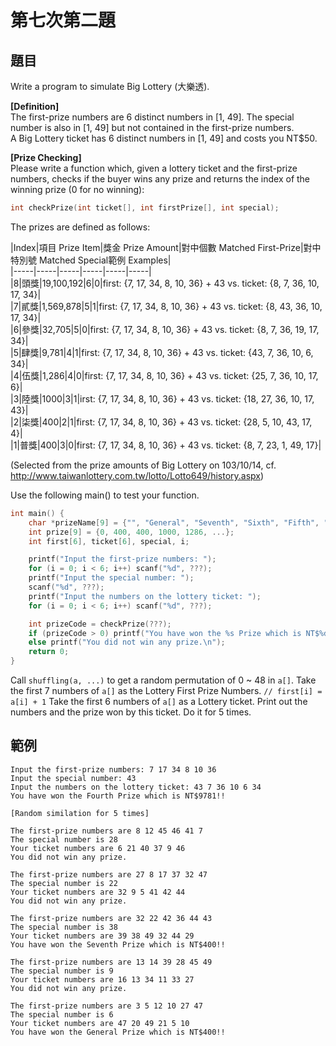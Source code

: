 # 第七次第二題
## 題目
Write a program to simulate Big Lottery (大樂透).  
  
**[Definition]**  
The first-prize numbers are 6 distinct numbers in [1, 49].
The special number is also in [1, 49] but not contained in the first-prize numbers.  
A Big Lottery ticket has 6 distinct numbers in [1, 49] and costs you NT$50.  
  
**[Prize Checking]**  
Please write a function which, given a lottery ticket and the first-prize numbers, checks if the buyer wins any prize
and returns the index of the winning prize (0 for no winning):  
```cpp
int checkPrize(int ticket[], int firstPrize[], int special);
```
The prizes are defined as follows:  

|Index|項目  Prize Item|獎金  Prize Amount|對中個數  Matched First-Prize|對中特別號  Matched Special範例  Examples|  
|-----|-----|-----|-----|-----|-----|  
|8|頭獎|19,100,192|6|0|first: {7, 17, 34, 8, 10, 36} + 43 vs. ticket: {8, 7, 36, 10, 17, 34}|  
|7|貳獎|1,569,878|5|1|first: {7, 17, 34, 8, 10, 36} + 43 vs. ticket: {8, 43, 36, 10, 17, 34}|  
|6|參獎|32,705|5|0|first: {7, 17, 34, 8, 10, 36} + 43 vs. ticket: {8, 7, 36, 19, 17, 34}|  
|5|肆獎|9,781|4|1|first: {7, 17, 34, 8, 10, 36} + 43 vs. ticket: {43, 7, 36, 10, 6, 34}|  
|4|伍獎|1,286|4|0|first: {7, 17, 34, 8, 10, 36} + 43 vs. ticket: {25, 7, 36, 10, 17, 6}|  
|3|陸獎|1000|3|1|irst: {7, 17, 34, 8, 10, 36} + 43 vs. ticket: {18, 27, 36, 10, 17, 43}|  
|2|柒獎|400|2|1|first: {7, 17, 34, 8, 10, 36} + 43 vs. ticket: {28, 5, 10, 43, 17, 4}|  
|1|普獎|400|3|0|first: {7, 17, 34, 8, 10, 36} + 43 vs. ticket: {8, 7, 23, 1, 49, 17}|  
  
(Selected from the prize amounts of Big Lottery on 103/10/14, cf. http://www.taiwanlottery.com.tw/lotto/Lotto649/history.aspx)  
  
Use the following main() to test your function.  
```cpp
int main() {
    char *prizeName[9] = {"", "General", "Seventh", "Sixth", "Fifth", "Fourth", "Third", "Second", "First"};
    int prize[9] = {0, 400, 400, 1000, 1286, ...};
    int first[6], ticket[6], special, i;

    printf("Input the first-prize numbers: ");
    for (i = 0; i < 6; i++) scanf("%d", ???);
    printf("Input the special number: ");
    scanf("%d", ???);
    printf("Input the numbers on the lottery ticket: ");
    for (i = 0; i < 6; i++) scanf("%d", ???);

    int prizeCode = checkPrize(???);
    if (prizeCode > 0) printf("You have won the %s Prize which is NT$%d!!\n", prizeName[???], prize[???]);
    else printf("You did not win any prize.\n");
    return 0;
}
```
Call `shuffling(a, ...)` to get a random permutation of 0 ~ 48 in `a[]`.
Take the first 7 numbers of `a[]` as the Lottery First Prize Numbers. `// first[i] = a[i] + 1`
Take the first 6 numbers of `a[]` as a Lottery ticket.
Print out the numbers and the prize won by this ticket.
Do it for 5 times.
## 範例
```
Input the first-prize numbers: 7 17 34 8 10 36
Input the special number: 43
Input the numbers on the lottery ticket: 43 7 36 10 6 34
You have won the Fourth Prize which is NT$9781!!

[Random similation for 5 times]

The first-prize numbers are 8 12 45 46 41 7
The special number is 28
Your ticket numbers are 6 21 40 37 9 46
You did not win any prize.

The first-prize numbers are 27 8 17 37 32 47
The special number is 22
Your ticket numbers are 32 9 5 41 42 44
You did not win any prize.

The first-prize numbers are 32 22 42 36 44 43
The special number is 38
Your ticket numbers are 39 38 49 32 44 29
You have won the Seventh Prize which is NT$400!!

The first-prize numbers are 13 14 39 28 45 49
The special number is 9
Your ticket numbers are 16 13 34 11 33 27
You did not win any prize.

The first-prize numbers are 3 5 12 10 27 47
The special number is 6
Your ticket numbers are 47 20 49 21 5 10
You have won the General Prize which is NT$400!!
```
